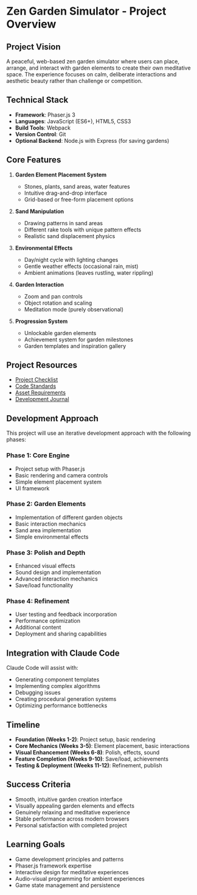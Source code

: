 # Zen Garden Simulator - Project Overview

## Project Vision

A peaceful, web-based zen garden simulator where users can place, arrange, and interact with garden elements to create their own meditative space. The experience focuses on calm, deliberate interactions and aesthetic beauty rather than challenge or competition.

## Technical Stack

- **Framework**: Phaser.js 3
- **Languages**: JavaScript (ES6+), HTML5, CSS3
- **Build Tools**: Webpack
- **Version Control**: Git
- **Optional Backend**: Node.js with Express (for saving gardens)

## Core Features

1. **Garden Element Placement System**

   - Stones, plants, sand areas, water features
   - Intuitive drag-and-drop interface
   - Grid-based or free-form placement options

2. **Sand Manipulation**

   - Drawing patterns in sand areas
   - Different rake tools with unique pattern effects
   - Realistic sand displacement physics

3. **Environmental Effects**

   - Day/night cycle with lighting changes
   - Gentle weather effects (occasional rain, mist)
   - Ambient animations (leaves rustling, water rippling)

4. **Garden Interaction**

   - Zoom and pan controls
   - Object rotation and scaling
   - Meditation mode (purely observational)

5. **Progression System**
   - Unlockable garden elements
   - Achievement system for garden milestones
   - Garden templates and inspiration gallery

## Project Resources

- [Project Checklist](PROJECT_CHECKLIST.md)
- [Code Standards](CODE_STANDARDS.md)
- [Asset Requirements](ASSET_REQUIREMENTS.md)
- [Development Journal](DEV_JOURNAL.md)

## Development Approach

This project will use an iterative development approach with the following phases:

### Phase 1: Core Engine

- Project setup with Phaser.js
- Basic rendering and camera controls
- Simple element placement system
- UI framework

### Phase 2: Garden Elements

- Implementation of different garden objects
- Basic interaction mechanics
- Sand area implementation
- Simple environmental effects

### Phase 3: Polish and Depth

- Enhanced visual effects
- Sound design and implementation
- Advanced interaction mechanics
- Save/load functionality

### Phase 4: Refinement

- User testing and feedback incorporation
- Performance optimization
- Additional content
- Deployment and sharing capabilities

## Integration with Claude Code

Claude Code will assist with:

- Generating component templates
- Implementing complex algorithms
- Debugging issues
- Creating procedural generation systems
- Optimizing performance bottlenecks

## Timeline

- **Foundation (Weeks 1-2)**: Project setup, basic rendering
- **Core Mechanics (Weeks 3-5)**: Element placement, basic interactions
- **Visual Enhancement (Weeks 6-8)**: Polish, effects, sound
- **Feature Completion (Weeks 9-10)**: Save/load, achievements
- **Testing & Deployment (Weeks 11-12)**: Refinement, publish

## Success Criteria

- Smooth, intuitive garden creation interface
- Visually appealing garden elements and effects
- Genuinely relaxing and meditative experience
- Stable performance across modern browsers
- Personal satisfaction with completed project

## Learning Goals

- Game development principles and patterns
- Phaser.js framework expertise
- Interactive design for meditative experiences
- Audio-visual programming for ambient experiences
- Game state management and persistence
